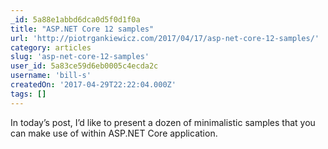 ```yaml
---
_id: 5a88e1abbd6dca0d5f0d1f0a
title: "ASP.NET Core 12 samples"
url: 'http://piotrgankiewicz.com/2017/04/17/asp-net-core-12-samples/'
category: articles
slug: 'asp-net-core-12-samples'
user_id: 5a83ce59d6eb0005c4ecda2c
username: 'bill-s'
createdOn: '2017-04-29T22:22:04.000Z'
tags: []
---
```


In today’s post, I’d like to present a dozen of minimalistic samples that you can make use of within ASP.NET Core application.
